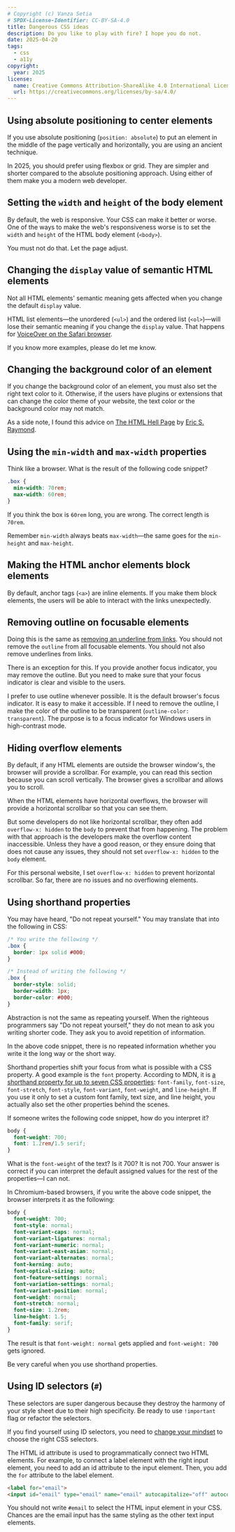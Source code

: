 ```yaml
---
# Copyright (c) Vanza Setia
# SPDX-License-Identifier: CC-BY-SA-4.0
title: Dangerous CSS ideas
description: Do you like to play with fire? I hope you do not.
date: 2025-04-20
tags:
  - css
  - a11y
copyright:
  year: 2025
license:
  name: Creative Commons Attribution-ShareAlike 4.0 International License
  url: https://creativecommons.org/licenses/by-sa/4.0/
---
```


## Using absolute positioning to center elements

If you use absolute positioning (`position: absolute`) to put an element in the middle of the page vertically and horizontally, you are using an ancient technique.

In 2025, you should prefer using flexbox or grid. They are simpler and shorter compared to the absolute positioning approach. Using either of them make you a modern web developer.

## Setting the `width` and `height` of the body element

By default, the web is responsive. Your CSS can make it better or worse. One of the ways to make the web's responsiveness worse is to set the `width` and `height` of the HTML body element (`<body>`).

You must not do that. Let the page adjust.

## Changing the `display` value of semantic HTML elements

Not all HTML elements' semantic meaning gets affected when you change the default `display` value.

HTML list elements—the unordered (`<ul>`) and the ordered list (`<ol>`)—will lose their semantic meaning if you change the `display` value. That happens for [VoiceOver on the Safari browser](https://bugs.webkit.org/show_bug.cgi?id=170179).

If you know more examples, please do let me know.

## Changing the background color of an element

If you change the background color of an element, you must also set the right text color to it. Otherwise, if the users have plugins or extensions that can change the color theme of your website, the text color or the background color may not match.

As a side note, I found this advice on [The HTML Hell Page](http://www.catb.org/~esr/html-hell.html) by [Eric S. Raymond](/people/html-hell/).

## Using the `min-width` and `max-width` properties

Think like a browser. What is the result of the following code snippet?

```css
.box {
  min-width: 70rem;
  max-width: 60rem;
}
```

If you think the box is `60rem` long, you are wrong. The correct length is `70rem`.

Remember `min-width` always beats `max-width`—the same goes for the `min-height` and `max-height`.

## Making the HTML anchor elements block elements

By default, anchor tags (`<a>`) are inline elements. If you make them block elements, the users will be able to interact with the links unexpectedly.

## Removing outline on focusable elements

Doing this is the same as [removing an underline from links](/blog/web-resign/). You should not remove the `outline` from all focusable elements. You should not also remove underlines from links.

There is an exception for this. If you provide another focus indicator, you may remove the outline. But you need to make sure that your focus indicator is clear and visible to the users.

I prefer to use outline whenever possible. It is the default browser's focus indicator. It is easy to make it accessible. If I need to remove the outline, I make the color of the outline to be transparent (`outline-color: transparent`). The purpose is to a focus indicator for Windows users in high-contrast mode.

## Hiding overflow elements

By default, if any HTML elements are outside the browser window's, the browser will provide a scrollbar. For example, you can read this section because you can scroll vertically. The browser gives a scrollbar and allows you to scroll.

When the HTML elements have horizontal overflows, the browser will provide a horizontal scrollbar so that you can see them.

But some developers do not like horizontal scrollbar, they often add `overflow-x: hidden` to the `body` to prevent that from happening. The problem with that approach is the developers make the overflow content inaccessible. Unless they have a good reason, or they ensure doing that does not cause any issues, they should not set `overflow-x: hidden` to the `body` element.

For this personal website, I set `overflow-x: hidden` to prevent horizontal scrollbar. So far, there are no issues and no overflowing elements.

## Using shorthand properties

You may have heard, "Do not repeat yourself." You may translate that into the following in CSS:

```css
/* You write the following */
.box {
  border: 1px solid #000;
}

/* Instead of writing the following */
.box {
  border-style: solid;
  border-width: 1px;
  border-color: #000;
}
```

Abstraction is not the same as repeating yourself. When the righteous programmers say "Do not repeat yourself," they do not mean to ask you writing shorter code. They ask you to avoid repetition of information.

In the above code snippet, there is no repeated information whether you write it the long way or the short way.

Shorthand properties shift your focus from what is possible with a CSS property. A good example is the `font` property. According to MDN, it is [a shorthand property for up to seven CSS properties](https://developer.mozilla.org/en-US/docs/Web/CSS/font): `font-family`, `font-size`, `font-stretch`, `font-style`, `font-variant`, `font-weight`, and `line-height`. If you use it only to set a custom font family, text size, and line height, you actually also set the other properties behind the scenes.

If someone writes the following code snippet, how do you interpret it?

```css
body {
  font-weight: 700;
  font: 1.2rem/1.5 serif;
}
```

What is the `font-weight` of the text? Is it 700? It is not 700. Your answer is correct if you can interpret the default assigned values for the rest of the properties—I can not.

In Chromium-based browsers, if you write the above code snippet, the browser interprets it as the following:

```css
body {
  font-weight: 700;
  font-style: normal;
  font-variant-caps: normal;
  font-variant-ligatures: normal;
  font-variant-numeric: normal;
  font-variant-east-asian: normal;
  font-variant-alternates: normal;
  font-kerning: auto;
  font-optical-sizing: auto;
  font-feature-settings: normal;
  font-variation-settings: normal;
  font-variant-position: normal;
  font-weight: normal;
  font-stretch: normal;
  font-size: 1.2rem;
  line-height: 1.5;
  font-family: serif;
}
```

The result is that `font-weight: normal` gets applied and `font-weight: 700` gets ignored.

Be very careful when you use shorthand properties.

## Using ID selectors (`#`)

These selectors are super dangerous because they destroy the harmony of your style sheet due to their high specificity. Be ready to use `!important` flag or refactor the selectors.

If you find yourself using ID selectors, you need to [change your mindset](/blog/basic-guide-css-selector/) to choose the right CSS selectors.

The HTML id attribute is used to programmatically connect two HTML elements. For example, to connect a label element with the right input element, you need to add an id attribute to the input element. Then, you add the `for` attribute to the label element.

```html
<label for="email">
<input id="email" type="email" name="email" autocapitalize="off" autocorrect="off" required>
```

You should not write `#email` to select the HTML input element in your CSS. Chances are the email input has the same styling as the other text input elements.
